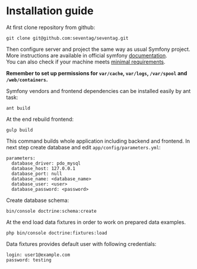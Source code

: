 # Installation guide

At first clone repository from github:
```
git clone git@github.com:seventag/seventag.git
```

Then configure server and project the same way as usual Symfony project.
More instructions are available in official symfony [documentation](http://symfony.com/doc/current/book/installation.html).  
You can also check if your machine meets [minimal requirements](https://7tag.org/docs/software-requirements/).

**Remember to set up permissions for `var/cache`, `var/logs`, `/var/spool` and `/web/containers`.**

Symfony vendors and frontend dependencies can be installed easily by ant task:
```
ant build
```

At the end rebuild frontend:
```
gulp build
```

This command builds whole application including backend and frontend.
In next step create database and edit `app/config/parameters.yml`:
```
parameters:
  database_driver: pdo_mysql
  database_host: 127.0.0.1
  database_port: null
  database_name: <database_name>
  database_user: <user>
  database_password: <password>
```

Create database schema:
```
bin/console doctrine:schema:create
```

At the end load data fixtures in order to work on prepared data examples.
```
php bin/console doctrine:fixtures:load
```

Data fixtures provides default user with following credentials:
```
login: user1@example.com
password: testing
```
